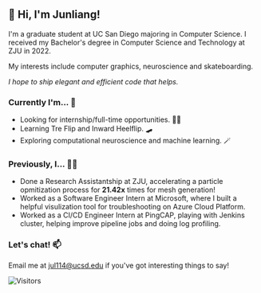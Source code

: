 ## 👋 Hi, I'm Junliang!

I'm a graduate student at UC San Diego majoring in Computer Science. I received my Bachelor's degree in Computer Science and Technology at ZJU in 2022.

My interests include computer graphics, neuroscience and skateboarding.

*I hope to ship elegant and efficient code that helps.*


### Currently I'm... 🤔
- Looking for internship/full-time opportunities. 🧑‍🏭
- Learning Tre Flip and Inward Heelflip. 🛹
- Exploring computational neuroscience and machine learning. 🪄


### Previously, I... 👨‍💻
- Done a Research Assistantship at ZJU, accelerating a particle opmitization process for **21.42x** times for mesh generation!
- Worked as a Software Engineer Intern at Microsoft, where I built a helpful visulization tool for troubleshooting on Azure Cloud Platform.
- Worked as a CI/CD Engineer Intern at PingCAP, playing with Jenkins cluster, helping improve pipeline jobs and doing log profiling.


### Let's chat! 📫 
Email me at [jul114@ucsd.edu](mailto:jul114@ucsd.edu) if you've got interesting things to say!


![Visitors](https://visitor-badge.laobi.icu/badge?page_id=MartinNose) 


 

